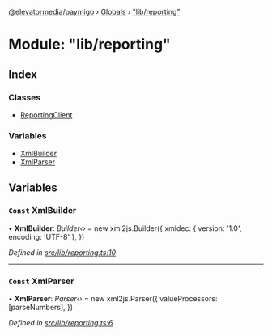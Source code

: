 [@elevatormedia/paymigo](../README.md) › [Globals](../globals.md) › ["lib/reporting"](_lib_reporting_.md)

# Module: "lib/reporting"

## Index

### Classes

-   [ReportingClient](../classes/_lib_reporting_.reportingclient.md)

### Variables

-   [XmlBuilder](_lib_reporting_.md#const-xmlbuilder)
-   [XmlParser](_lib_reporting_.md#const-xmlparser)

## Variables

### `Const` XmlBuilder

• **XmlBuilder**: _Builder‹›_ = new xml2js.Builder({
xmldec: { version: '1.0', encoding: 'UTF-8' },
})

_Defined in [src/lib/reporting.ts:10](https://github.com/ELEVATORmedia/paymigo/blob/60b912d/src/lib/reporting.ts#L10)_

---

### `Const` XmlParser

• **XmlParser**: _Parser‹›_ = new xml2js.Parser({
valueProcessors: [parseNumbers],
})

_Defined in [src/lib/reporting.ts:6](https://github.com/ELEVATORmedia/paymigo/blob/60b912d/src/lib/reporting.ts#L6)_
